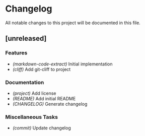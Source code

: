# Changelog

All notable changes to this project will be documented in this file.

## [unreleased]

### Features

- *(markdown-code-extract)* Initial implementation
- *(cliff)* Add git-cliff to project

### Documentation

- *(project)* Add license
- *(README)* Add initial README
- *(CHANGELOG)* Generate changelog

### Miscellaneous Tasks

- *(commit)* Update changelog

<!-- generated by git-cliff -->
